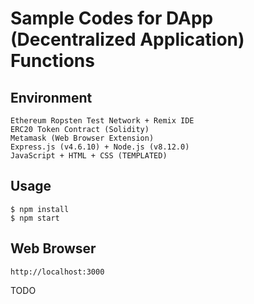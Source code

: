 # Sample Codes for DApp (Decentralized Application) Functions  

## Environment  
```
Ethereum Ropsten Test Network + Remix IDE  
ERC20 Token Contract (Solidity)  
Metamask (Web Browser Extension)  
Express.js (v4.6.10) + Node.js (v8.12.0)  
JavaScript + HTML + CSS (TEMPLATED)  
```

## Usage  
```
$ npm install  
$ npm start  
```

## Web Browser  
```
http://localhost:3000  
```

TODO